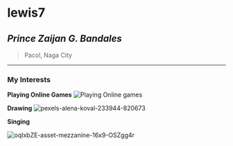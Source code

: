 # lewis7
## ***Prince Zaijan G. Bandales***

> Pacol, Naga City
---
### My Interests
**Playing Online Games**
![Playing Online games](https://github.com/user-attachments/assets/c4c4b342-5e0f-49ab-b0c8-7570390e923d)

**Drawing**
![pexels-alena-koval-233944-820673](https://github.com/user-attachments/assets/7b12dc36-67ba-45bf-b8de-bc719b5a783a)

**Singing**


![oqIxbZE-asset-mezzanine-16x9-OSZgg4r](https://github.com/user-attachments/assets/c77f357e-f3af-498b-8494-b707da675dad)
